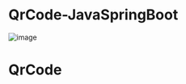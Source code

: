 # QrCode-JavaSpringBoot

![image](https://user-images.githubusercontent.com/35486010/135242712-20488fb0-aae0-42ae-b922-d95bd0323676.png)
# QrCode
